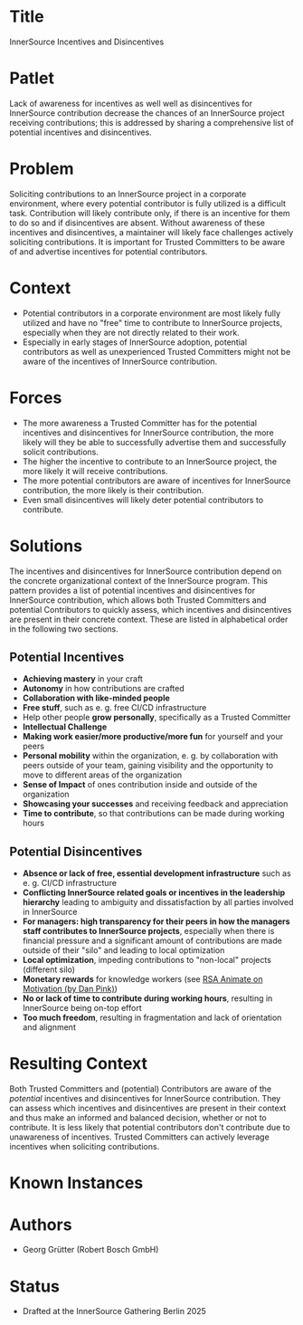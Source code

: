 # Title

InnerSource Incentives and Disincentives

# Patlet

Lack of awareness for incentives as well well as disincentives for InnerSource contribution decrease the chances of an InnerSource project receiving contributions; this is addressed by sharing a comprehensive list of potential incentives and disincentives.

# Problem

Soliciting contributions to an InnerSource project in a corporate environment, where every potential contributor is fully utilized is a difficult task.
Contribution will likely contribute only, if there is an incentive for them to do so and if disincentives are absent.
Without awareness of these incentives and disincentives, a maintainer will likely face challenges actively soliciting contributions.
It is important for Trusted Committers to be aware of and advertise incentives for potential contributors.

# Context

* Potential contributors in a corporate environment are most likely fully utilized and have no "free" time to contribute to InnerSource projects, especially when they are not directly related to their work.
* Especially in early stages of InnerSource adoption, potential contributors as well as unexperienced Trusted Committers might not be aware of the incentives of InnerSource contribution.

# Forces

* The more awareness a Trusted Committer has for the potential incentives and disincentives for InnerSource contribution, the more likely will they be able to successfully advertise them and successfully solicit contributions.
* The higher the incentive to contribute to an InnerSource project, the more likely it will receive contributions.
* The more potential contributors are aware of incentives for InnerSource contribution, the more likely is their contribution.
* Even small disincentives will likely deter potential contributors to contribute.

# Solutions

The incentives and disincentives for InnerSource contribution depend on the concrete organizational context of the InnerSource program.
This pattern provides a list of potential incentives and disincentives for InnerSource contribution, which allows both Trusted Committers and potential Contributors to quickly assess, which incentives and disincentives are present in their concrete context.
These are listed in alphabetical order in the following two sections.

## Potential Incentives

* **Achieving mastery** in your craft
* **Autonomy** in how contributions are crafted
* **Collaboration with like-minded people**
* **Free stuff**, such as e. g. free CI/CD infrastructure
* Help other people **grow personally**, specifically as a Trusted Committer
* **Intellectual Challenge**
* **Making work easier/more productive/more fun** for yourself and your peers
* **Personal mobility** within the organization, e. g. by collaboration with peers outside of your team, gaining visibility and the opportunity to move to different areas of the organization
* **Sense of Impact** of ones contribution inside and outside of the organization
* **Showcasing your successes** and receiving feedback and appreciation
* **Time to contribute**, so that contributions can be made during working hours

## Potential Disincentives

* **Absence or lack of free, essential development infrastructure** such as e. g. CI/CD infrastructure
* **Conflicting InnerSource related goals or incentives in the leadership hierarchy** leading to ambiguity and dissatisfaction by all parties involved in InnerSource
* **For managers: high transparency for their peers in how the managers staff contributes to InnerSource projects**, especially when there is financial pressure and a significant amount of contributions are made outside of their "silo" and leading to local optimization
* **Local optimization**, impeding contributions to "non-local" projects (different silo)
* **Monetary rewards** for knowledge workers (see [RSA Animate on Motivation (by Dan Pink)](https://www.youtube.com/watch?v=u6XAPnuFjJc))
* **No or lack of time to contribute during working hours**, resulting in InnerSource being on-top effort
* **Too much freedom**, resulting in fragmentation and lack of orientation and alignment

# Resulting Context

Both Trusted Committers and (potential) Contributors are aware of the _potential_ incentives and disincentives for InnerSource contribution.
They can assess which incentives and disincentives are present in their context and thus make an informed and balanced decision, whether or not to contribute.
It is less likely that potential contributors don't contribute due to unawareness of incentives.
Trusted Committers can actively leverage incentives when soliciting contributions.

# Known Instances

# Authors

* Georg Grütter (Robert Bosch GmbH)

# Status

* Drafted at the InnerSource Gathering Berlin 2025

